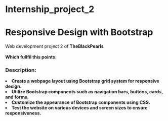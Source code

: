 # Internship_project_2 <br>
<h1>Responsive Design with Bootstrap</h1>
Web development project 2 of <b>TheBlackPearls<b> <br><br>
Which fullfil this points: <br>
<h3>Description:</h3>
<ui>
<li> Create a webpage layout using Bootstrap grid system for responsive design. </li>
<li>Utilize Bootstrap components such as navigation bars, buttons, cards, and forms.</li>
<li>Customize the appearance of Bootstrap components using CSS.</li>
<li>Test the website on various devices and screen sizes to ensure responsiveness.</li>
</ui>
